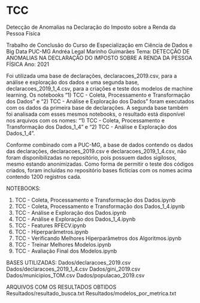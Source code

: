# TCC
Detecção de Anomalias na Declaração do Imposto sobre a Renda da Pessoa Física

Trabalho de Conclusão do Curso de Especialização em Ciência de Dados e Big Data
PUC-MG
Andréa Legal Marinho Guimarães
Tema: DETECÇÃO DE ANOMALIAS NA DECLARAÇÃO DO IMPOSTO SOBRE A RENDA DA PESSOA FÍSICA
Ano: 2021

Foi utilizada uma base de declarações, declaracoes_2019.csv, para a análise e exploração dos dados e uma segunda base, declaracoes_2019_1_4.csv, para a criações e teste dos modelos de machine learning. Os notebooks “1) TCC - Coleta, Processamento e Transformação dos Dados” e “2) TCC - Análise e Exploração dos Dados” foram executados com os dados da primeira base de declarações. A segunda base também foi analisada com esses mesmos notebooks, o resultado está disponível nos arquivos com os nomes: “1) TCC - Coleta, Processamento e Transformação dos Dados_1_4” e “2) TCC - Análise e Exploração dos Dados_1_4”.

Conforme combinado com a PUC-MG, a base de dados contendo os dados das declarações, declaracoes_2019.csv e declaracoes_2019_1_4.csv, não foram disponibilizadas no repositório, pois possuem dados sigilosos, mesmo estando anonimizadas. Como forma de permitir o teste dos códigos criados, foram incluídas no repositório bases fictícias com os nomes acima contendo 1200 registros cada.

NOTEBOOKS:
1) TCC - Coleta, Processamento e Transformação dos Dados.ipynb
1) TCC - Coleta, Processamento e Transformação dos Dados_1_4.ipynb
2) TCC - Análise e Exploração dos Dados.ipynb
2) TCC - Análise e Exploração dos Dados_1_4.ipynb
3) TCC - Features RFECV.ipynb
4) TCC - Hiperparâmetros.ipynb
5) TCC - Verificando Melhores Hiperparâmetros dos Algoritmos.ipynb
6) TCC - Treinar Melhores Modelos.ipynb
7) TCC - Avaliação Final dos Modelos.ipynb

BASES UTILIZADAS:
  Dados/declaracoes_2019.csv
  Dados/declaracoes_2019_1_4.csv
  Dados/gini_2019.csv
  Dados/municipios_TOM.csv
  Dados/populacao_2019.csv

ARQUIVOS COM OS RESULTADOS OBTIDOS
  Resultados/resultado_busca.txt
  Resultados/modelos_por_metrica.txt
